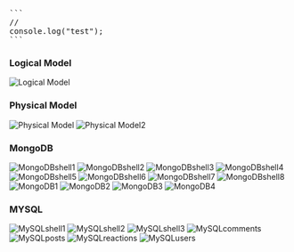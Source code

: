<pre>
```
//
console.log("test");
```
</pre>

### Logical Model

![Logical Model](screenshots/LogicalModel.png)

### Physical Model

![Physical Model](screenshots/PhysicalModel1.png)
![Physical Model2](screenshots/PhysicalModel2.png)

### MongoDB

![MongoDBshell1](screenshots/MongoDB1.png)
![MongoDBshell2](screenshots/MongoDB2.png)
![MongoDBshell3](screenshots/MongoDB3.png)
![MongoDBshell4](screenshots/MongoDb4.png)
![MongoDBshell5](screenshots/MongoDB5.png)
![MongoDBshell6](screenshots/MongoDB6.png)
![MongoDBshell7](screenshots/MongoDB7.png)
![MongoDBshell8](screenshots/MongoDB8.png)
![MongoDB1](screenshots/MongoDB9.png)
![MongoDB2](screenshots/MongoDB10.png)
![MongoDB3](screenshots/MongoDB11.png)
![MongoDB4](screenshots/MongoDB12.png)

### MYSQL

![MySQLshell1](screenshots/MySQL1.png)
![MySQLshell2](screenshots/MySQL2.png)
![MySQLshell3](screenshots/MySQL3.png)
![MySQLcomments](screenshots/MySQLcomments.png)
![MySQLposts](screenshots/MySQLposts.png)
![MySQLreactions](screenshots/MySQLreactions.png)
![MySQLusers](screenshots/MySQLusers.png)
